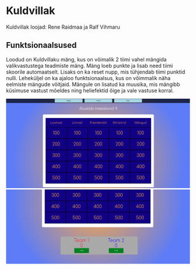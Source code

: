 # Kuldvillak
Kuldvillak loojad: Rene Raidmaa ja Ralf Vihmaru

## Funktsionaalsused
Loodud on Kuldvillaku mäng, kus on võimalik 2 tiimi vahel mängida valikvastustega teadmiste mäng.
Mäng loeb punkte ja lisab need tiimi skoorile automaatselt. Lisaks on ka reset nupp, mis tühjendab tiimi punktid nulli.
Leheküljel on ka ajaloo funktsionaalsus, kus on võimmalik näha eelmiste mängude võitjaid.
Mängule on lisatud ka muusika, mis mängibb küsimuse vastust mõeldes ning heliefektid õige ja vale vastuse korral.




![](Pilt1.png)
![](Pilt3.png)

